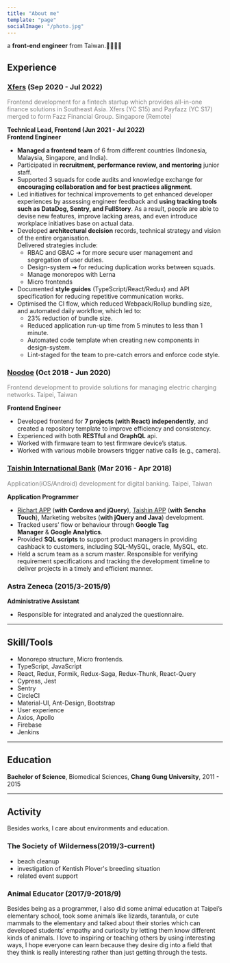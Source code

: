 ```yaml
---
title: "About me"
template: "page"
socialImage: "/photo.jpg"
---
```


a **front-end engineer** from Taiwan.👩‍💻🇹🇼

## Experience

### [Xfers](https://www.xfers.com/sg) (Sep 2020 - Jul 2022)

<span style="color:grey">Frontend development for a fintech startup which provides all-in-one finance solutions in Southeast Asia.
Xfers (YC S15) and Payfazz (YC S17) merged to form Fazz Financial Group.</span>
<span style="color:grey">Singapore (Remote)</span>

**Technical Lead, Frontend (Jun 2021 - Jul 2022)**\
**Frontend Engineer**

- **Managed a frontend team** of 6 from different countries (Indonesia, Malaysia, Singapore, and India).
- Participated in **recruitment, performance review, and mentoring** junior staff.
- Supported 3 squads for code audits and knowledge exchange for **encouraging collaboration and for best practices alignment**.
- Led initiatives for technical improvements to get enhanced developer experiences by assessing engineer feedback and **using tracking tools such as DataDog, Sentry, and FullStory**. As a result, people are able to devise new features, improve lacking areas, and even introduce workplace initiatives base on actual data.
- Developed **architectural decision** records, technical strategy and vision of the entire organisation.\
  Delivered strategies include:
  - RBAC and GBAC ➜ for more secure user management and segregation of user duties.
  - Design-system ➜ for reducing duplication works between squads.
  - Manage monorepos with Lerna
  - Micro frontends
- Documented **style guides** (TypeScript/React/Redux) and API specification for reducing repetitive communication works.
- Optimised the CI flow, which reduced Webpack/Rollup bundling size, and automated daily workflow, which led to:
  - 23% reduction of bundle size.
  - Reduced application run-up time from 5 minutes to less than 1 minute.
  - Automated code template when creating new components in design-system.
  - Lint-staged for the team to pre-catch errors and enforce code style.

### [Noodoe](https://www.noodoe.com/au/) (Oct 2018 - Jun 2020)

<span style="color:grey">Frontend development to provide solutions for managing electric charging networks.</span>
<span style="color:grey">Taipei, Taiwan</span>

**Frontend Engineer**

- Developed frontend for **7 projects (with React) independently**, and created a repository template to improve efficiency and consistency.
- Experienced with both **RESTful** and **GraphQL** api.
- Worked with firmware team to test firmware device’s status.
- Worked with various mobile browsers trigger native calls (e.g., camera).

### [Taishin International Bank](https://www.taishinbank.com.tw/TSB/en/) (Mar 2016 - Apr 2018)

<span style="color:grey">Application(iOS/Android) development for digital banking.</span>
<span style="color:grey">Taipei, Taiwan</span>

**Application Programmer**

- [Richart APP](https://apps.apple.com/tw/app/richart/id1079733142) (**with Cordova and jQuery**), [Taishin APP](https://play.google.com/store/apps/details?id=tw.com.taishinbank.mobile&hl=zh_TW&gl=US) (**with Sencha Touch**), Marketing websites (**with jQuery and Java**) development.
- Tracked users’ flow or behaviour through **Google Tag Manager** & **Google Analytics**.
- Provided **SQL scripts** to support product managers in providing cashback to customers, including SQL-MySQL, oracle, MySQL, etc.
- Held a scrum team as a scrum master. Responsible for verifying requirement specifications and tracking the development timeline to deliver projects in a timely and efficient manner.

### Astra Zeneca (2015/3-2015/9)

**Administrative Assistant**

- Responsible for integrated and analyzed the questionnaire.

---

## Skill/Tools

- Monorepo structure, Micro frontends.
- TypeScript, JavaScript
- React, Redux, Formik, Redux-Saga, Redux-Thunk, React-Query
- Cypress, Jest
- Sentry
- CircleCI
- Material-UI, Ant-Design, Bootstrap
- User experience
- Axios, Apollo
- Firebase
- Jenkins

---

## Education

**Bachelor of Science**, Biomedical Sciences, **Chang Gung University**, 2011 - 2015

---

## Activity

Besides works, I care about environments and education.

### The Society of Wilderness(2019/3-current)

- beach cleanup
- investigation of Kentish Plover's breeding situation
- related event support

### Animal Educator (2017/9-2018/9)

Besides being as a programmer, I also did some animal education at Taipei’s elementary school, took some animals like lizards, tarantula, or cute mammals to the elementary and talked about their stories which can developed students’ empathy and curiosity by letting them know different kinds of animals. I love to inspiring or teaching others by using interesting ways, I hope everyone can learn because they desire dig into a field that they think is really interesting rather than just getting through the tests.
